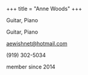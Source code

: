 +++
title = "Anne Woods"
+++

Guitar, Piano

<!--more-->

Guitar, Piano

aewishnet@hotmail.com

(919) 302-5034

member since 2014
